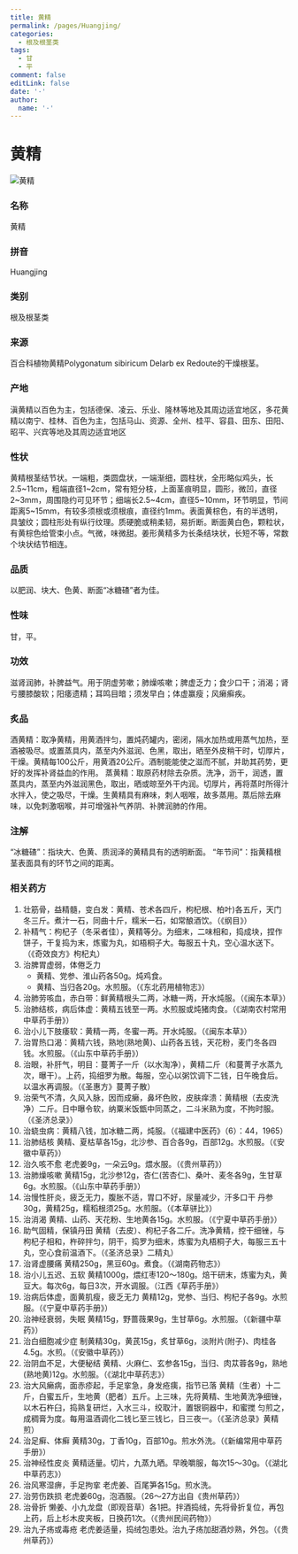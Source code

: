 ```yaml
---
title: 黄精
permalink: /pages/Huangjing/
categories: 
  - 根及根茎类
tags: 
  - 甘
  - 平
comment: false
editLink: false
date: '·'
author: 
  name: '·'
---
```

# 黄精

![黄精](https://image.zhongyibaike.com/image/%E9%BB%84%E7%B2%BE/%E9%BB%84%E7%B2%BE.jpg)

<!-- more -->
### 名称
黄精

### 拼音
Huangjing

### 类别
根及根茎类

### 来源
百合科植物黄精Polygonatum sibiricum Delarb ex Redoute的干燥根茎。

### 产地
滇黄精以百色为主，包括德保、凌云、乐业、隆林等地及其周边适宜地区，多花黄精以南宁、桂林、百色为主，包括马山、资源、全州、桂平、容县、田东、田阳、昭平、兴宾等地及其周边适宜地区

### 性状
黄精根茎结节状。一端粗，类圆盘状，一端渐细，圆柱状，全形略似鸡头，长2.5~11cm，粗端直径1~2cm，常有短分枝，上面茎痕明显，圆形，微凹，直径2~3mm，周围隐约可见环节；细端长2.5~4cm，直径5~10mm，环节明显，节间距离5~15mm，有较多须根或须根痕，直径约1mm。表面黄棕色，有的半透明，具皱纹；圆柱形处有纵行纹理。质硬脆或稍柔韧，易折断。断面黄白色，颗粒状，有黄棕色给管束小点。气微，味微甜。姜形黄精多为长条结块状，长短不等，常数个块状结节相连。

### 品质
以肥润、块大、色黄、断面“冰糖碴”者为佳。

### 性味
甘，平。

### 功效
滋肾润肺，补脾益气。用于阴虚劳嗽；肺燥咳嗽；脾虚乏力；食少口干；消渴；肾亏腰膝酸软；阳痿遗精；耳鸣目暗；须发早白；体虚赢瘦；风癞癣疾。

### 炙品
酒黄精：取净黄精，用黄酒拌匀，置炖药罐内，密闭，隔水加热或用蒸气加热，至酒被吸尽。或置蒸具内，蒸至内外滋润、色黑，取出，晒至外皮稍干时，切厚片，干燥。黄精每100公斤，用黄酒20公斤。酒制能能使之滋而不腻，并助其药势，更好的发挥补肾益血的作用。
蒸黄精：取原药材除去杂质。洗净，沥干，润透，置蒸具内，蒸至内外滋润黑色，取出，晒或晾至外干内润。切厚片，再将蒸时所得汁水拌入，使之吸尽，干燥。生黄精具有麻味，刺人咽喉，故多蒸用。蒸后除去麻味，以免刺激咽喉，并可增强补气养阴、补脾润肺的作用。

### 注解
“冰糖碴”：指块大、色黄、质润泽的黄精具有的透明断面。
“年节间”：指黄精根茎表面具有的环节之间的距离。

### 相关药方
1. 壮筋骨，益精髓，变白发：黄精、苍术各四斤，枸杞根、柏叶)各五斤，天门冬三斤。煮汁一石，同曲十斤，糯米一石，如常酿酒饮。（《纲目》）
2. 补精气：枸杞子（冬采者佳），黄精等分。为细末，二味相和，捣成块，捏作饼子，干复捣为末，炼蜜为丸，如梧桐子大。每服五十丸，空心温水送下。（《奇效良方》枸杞丸）
3. 治脾胃虚弱，体倦乏力
    - 黄精、党参、淮山药各50g。炖鸡食。
    - 黄精、当归各20g。水煎服。（《东北药用植物志》）
4. 治肺劳咳血，赤白带：鲜黄精根头二两，冰糖一两，开水炖服。（《闽东本草》）
5. 治肺结核，病后体虚：黄精五钱至一两。水煎服或炖猪肉食。（《湖南农村常用中草药手册》）
6. 治小儿下肢痿软：黄精一两，冬蜜一两。开水炖服。（《闽东本草》）
7. 治胃热口渴：黄精六钱，熟地(熟地黄)、山药各五钱，天花粉，麦门冬各四钱。水煎服。（《山东中草药手册》）
8. 治眼，补肝气，明目：蔓菁子一斤（以水淘净），黄精二斤（和蔓菁子水蒸九次，曝干）。上药，捣细罗为散。每服，空心以粥饮调下二钱，日午晚食后。以温水再调服。（《圣惠方》蔓菁子散）
9. 治荣气不清，久风入脉，因而成癞，鼻坏色败，皮肤痒溃：黄精根（去皮洗净）二斤。日中曝令软，纳粟米饭甑中同蒸之，二斗米熟为度，不拘时服。（《圣济总录》）
10. 治蛲虫病：黄精八钱，加冰糖二两，炖服。（《福建中医药》（6）：44，1965）
11. 治肺结核 黄精、夏枯草各15g，北沙参、百合各9g，百部12g。水煎服。（《安徽中草药》）
12. 治久咳不愈 老虎姜9g，一朵云9g。煨水服。（《贵州草药》）
13. 治肺燥咳嗽 黄精15g，北沙参12g，杏仁(苦杏仁)、桑叶、麦冬各9g，生甘草6g。水煎服。（《山东中草药手册》）
14. 治慢性肝炎，疲乏无力，腹胀不适，胃口不好，尿量减少，汗多口干 丹参30g，黄精25g，糯稻根须25g。水煎服。（《本草骈比》）
15. 治消渴 黄精、山药、天花粉、生地黄各15g。水煎服。（《宁夏中草药手册》）
16. 助气固精，保镇丹田 黄精（去皮）、枸杞子各二斤。洗净黄精，控干细锉，与枸杞子相和，杵碎拌匀，阴干，捣罗为细末，炼蜜为丸梧桐子大，每服三五十丸，空心食前温酒下。（《圣济总录》二精丸）
17. 治肾虚腰痛 黄精250g，黑豆60g。煮食。（《湖南药物志》）
18. 治小儿五迟、五软 黄精1000g，煨红枣120～180g。焙干研末，炼蜜为丸，黄豆大。每次6g，每日3次，开水调服。（江西《草药手册》）
19. 治病后体虚，面黄肌瘦，疲乏无力 黄精12g，党参、当归、枸杞子各9g。水煎服。（《宁夏中草药手册》）
20. 治神经衰弱，失眠 黄精15g，野蔷薇果9g，生甘草6g。水煎服。（《新疆中草药》）
21. 治白细胞减少症 制黄精30g，黄芪15g，炙甘草6g，淡附片(附子)、肉桂各4.5g。水煎。（《安徽中草药》）
22. 治阴血不足，大便秘结 黄精、火麻仁、玄参各15g，当归、肉苁蓉各9g，熟地(熟地黄)12g。水煎服。（《湖北中草药志》）
23.  治大风癞病，面赤疹起，手足挛急，身发疮痍，指节已落 黄精（生者）十二斤，白蜜五斤，生地黄（肥者）五斤。上三味，先将黄精、生地黄洗净细锉，以木石杵臼，捣熟复研烂，入水三斗，绞取汁，置银铜器中，和蜜搅 匀煎之，成稠膏为度。每用温酒调化二钱匕至三钱匕，日三夜一。（《圣济总录》黄精煎）
24. 治足癣、体癣 黄精30g，丁香10g，百部10g。煎水外洗。（《新编常用中草药手册》）
25. 治神经性皮炎 黄精适量。切片，九蒸九晒。早晚嚼服，每次15～30g。（《湖北中草药志》）
26. 治风寒湿痹，手足拘挛 老虎姜、百尾笋各15g。煎水洗。
27. 治劳伤跌损 老虎姜60g，泡酒服。（26～27方出自《贵州草药》）
28. 治骨折 懒姜、小九龙盘（即观音草）各1把。拌酒捣绒，先将骨折复位，再包上药，后上杉木皮夹板，日换药1次。（《贵州民间药物》）
29. 治九子疡或毒疮 老虎姜适量，捣绒包患处。治九子疡加甜酒炒熟，外包。（《贵州草药》）